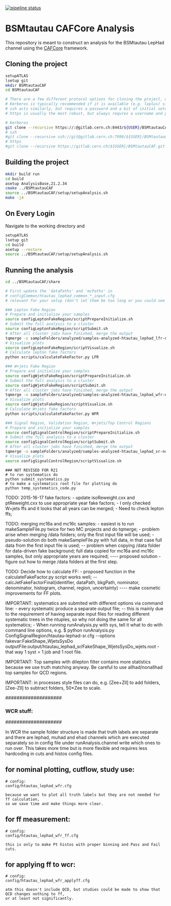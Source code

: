 [![pipeline status](https://gitlab.cern.ch/atlasHBSM/atlas-phys-higgs-mssm-htautau-btag/BSMtautauCAF/badges/master/pipeline.svg)](https://gitlab.cern.ch/atlasHBSM/atlas-phys-higgs-mssm-htautau-btag/BSMtautauCAF/commits/master)

BSMtautau CAFCore Analysis
=========================

This repository is meant to construct an analysis for the BSMtautau LepHad channel using the [CAFCore](https://gitlab.cern.ch/atlas-caf/CAFCore) framework.

Cloning the project
--------------------

```bash
setupATLAS
lsetup git
mkdir BSMtautauCAF
cd BSMtautauCAF

# There are a few different protocol options for cloning the project, which are all provided at the top of the main page of the repository.
# Kerberos is typically recommended if it is available (e.g. lxplus) since it does not require a username or password when interacting with remote repositories.
# ssh acts similarly, but requires a password and a bit of initial setup
# https is usually the most robust, but always requres a username and password

# Kerberos
git clone --recursive https://:@gitlab.cern.ch:8443/${USER}/BSMtautauCAF.git
# ssh
#git clone --recursive ssh://git@gitlab.cern.ch:7999/${USER}/BSMtautauCAF.git
# https
#git clone --recursive https://gitlab.cern.ch/${USER}/BSMtautauCAF.git
```

Building the project
---------------------

```bash
mkdir build run
cd build
asetup AnalysisBase,21.2.34
cmake ../BSMtautauCAF
source ../BSMtautauCAF/setup/setupAnalysis.sh
make -j4
```

On Every Login
--------------

Navigate to the working directory and

```bash
setupATLAS
lsetup git
cd build
asetup --restore
source ../BSMtautauCAF/setup/setupAnalysis.sh
```

Running the analysis
--------------------

```bash
cd ../BSMtautauCAF/share

# First update the 'dataPaths' and 'mcPaths' in
# configCommon/htautau_lephad_common_*_input.cfg
# relevant for your setup (don't let them be too long or you could see errors)

### Lepton Fake Region
# Prepare and initialize your samples
source configLeptonFakeRegion/scriptPrepareInitialize.sh
# Submit the full analysis to a cluster
source configLeptonFakeRegion/scriptSubmit.sh
# After all cluster jobs have finished, merge the output
tqmerge -o sampleFolders/analyzed/samples-analyzed-htautau_lephad_lfr-nominal.root -t analyze batchOutput/unmerged_LFR_*/*.root
# Visualize plots
source configLeptonFakeRegion/scriptVisualize.sh
# Calculate lepton fake factors
python scripts/calculateFakeFactor.py LFR

### W+jets Fake Region
# Prepare and initialize your samples
source configWjetsFakeRegion/scriptPrepareInitialize.sh
# Submit the full analysis to a cluster
source configWjetsFakeRegion/scriptSubmit.sh
# After all cluster jobs have finished, merge the output
tqmerge -o sampleFolders/analyzed/samples-analyzed-htautau_lephad_wfr-nominal.root -t analyze batchOutput/unmerged_WFR_*/*.root
# Visualize plots          
source configWjetsFakeRegion/scriptVisualize.sh
# Calculate W+jets fake factors
python scripts/calculateFakeFactor.py WFR

### Signal Region, Validation Region, W+jets/Top Control Regions
# Prepare and initialize your samples
source configSignalControlRegion/scriptPrepareInitialize.sh
# Submit the full analysis to a cluster
source configSignalControlRegion/scriptSubmit.sh
# After all cluster jobs have finished, merge the output
tqmerge -o sampleFolders/analyzed/samples-analyzed-htautau_lephad_sr-nominal.root -t analyze batchOutput/unmerged_SR_*/*.root
# Visualize plots
source configSignalControlRegion/scriptVisualize.sh
```

    ### NOT REVISED FOR R21
    # to run systematics do
    python submit_systematics.py
    # to make a systematics root file for plotting do
    python temp_systematics_code.py


TODO: 2015-16-17 fake factors:
    - update isoReweight.cxx and ptReweight.cxx to use appropriate year fake factors;
    - I only checked W+jets ffs and it looks that all years can be merged;
    - Need to check lepton ffs;


TODO: merging mc16a and mc16c samples:
    - easiest is to run makeSampleFile.py twice for two MC projects and do tqmerge;
    - problem arise when merging /data folders; only the first input file will be used;
    - pseudo-solution do both makeSampleFile.py with full data, in that case full data from the first input file is used;
        -- problem when copying /data folder for data-driven fake background; full data copied for mc16a and mc16c samples,
                but only appropriate years are required;
        ---- proposed solution - figure out how to merge /data folders at the first step.



TODO: Decide how to calculate FF:
    - proposed function in the calculateFakeFactor.py script works well;
        -- calcJetFakeFactorFinal(identifier, dataPath, bkgPath, nominator, denominator, histogram, channel, region, uncertainty)
        ---- make cosmetic improvements for FF plots.


IMPORTANT: systematics are submited with different options via command line:
    - every systematic produce a separate output file;
        -- this is mainly due to the requirement of having separate input files for reading different systematic trees in the ntuples,
                so why not doing the same for all systematics;
    - When running runAnalysis.py with sys, tell it what to do with command line options, e.g.
        $ python runAnalysis.py ConfigSignalRegion/htautau-lephad-sr.cfg --options fakevar:FakeShape_WjetsSysDo outputFile:output/htautau_lephad_sr/FakeShape_WjetsSysDo_wjets.root
    - that way 1 syst = 1 job and 1 root file.



IMPORTANT: Top samples with dilepton filter contains more statistics because we use truth matching anyway.
        Be careful to use allhad/nonallhad top samples for QCD regions.



IMPORTANT: in processes style files can do, e.g. [Zee+Zll] to add folders, [Zee-Zll] to subtract folders, 50*Zee to scale.


####################
### WCR stuff:
####################

In WCR the sample folder structure is made that truth labels are separate and there are lephad, muhad and ehad channels which are
executed separately so in config file under runAnalysis.channel write which ones to run over. This takes more time but is more flexible
and requires less hardcoding in cuts and histos config files.

## for nominal plotting, cutflow, study use:
    # config:
    config/htautau_lephad_wfr.cfg

    because we want to plot all truth labels but they are not needed for ff calculation,
    so we save time and make things more clear.

## for ff measurement:
    # config:
    config/htautau_lephad_wfr_ff.cfg

    this is only to make Pt histos with proper binning and Pass and Fail cuts.

## for applying ff to wcr:
    # config:
    config/htautau_lephad_wfr_applyff.cfg

    atm this doesn't include QCD, but studies could be made to show that QCD changes nothing to ff,
    or at least not significantly.


